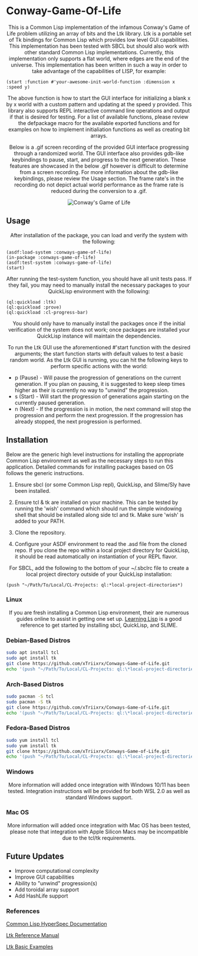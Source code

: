 # Conway-Game-Of-Life

<p align="center">
This is a Common Lisp implementation of the infamous Conway's Game of Life problem utilizing an array of bits and the Ltk library. Ltk is a portable set of Tk bindings for Common Lisp which provides low level GUI capabilities. This implementation has been tested with SBCL but should also work with other standard Common Lisp implementations. Currently, this implementation only supports a flat world, where edges are the end of the universe. This implementation has been written in such a way in order to take advantage of the capabilities of LISP, for example:
</p>

```Lisp
(start :function #'your-awesome-init-world-function :dimension x :speed y)
```

<p align="center">
The above function is how to start the GUI interface for initializing a blank x by x world with a custom pattern and updating at the speed y provided. This library also supports REPL interactive command line operations and output if that is desired for testing. For a list of available functions, please review the defpackage macro for the available exported functions and for examples on how to implement initialiation functions as well as creating bit arrays.
</p>

<p align="center">
Below is a .gif screen recording of the provided GUI interface progressing through a randomized world. The GUI interface also provides gdb-like keybindings to pause, start, and progress to the next generation. These features are showcased in the below .gif however is difficult to determine from a screen recording. For more information about the gdb-like keybindings, please review the Usage section. The frame rate's in the recording do not depict actual world performance as the frame rate is reduced during the conversion to a .gif.
</p>

<p align="center">
    <img src="https://github.com/xTriixrx/Conways-Game-of-Life/blob/main/imgs/game-of-life.gif" alt="Conway's Game of Life"
</p>

## Usage

<p align="center">
After installation of the package, you can load and verify the system with the following:
</p>

```Lisp
(asdf:load-system :conways-game-of-life)
(in-package :conways-game-of-life)
(asdf:test-system :conways-game-of-life)
(start)
```

<p align="center">
After running the test-system function, you should have all unit tests pass. If they fail, you may need to manually install the necessary packages to your QuickLisp environment with the following:
</p>

```Lisp
(ql:quickload :ltk)
(ql:quickload :prove)
(ql:quickload :cl-progress-bar)
```

<p align="center">
You should only have to manually install the packages once if the initial verification of the system does not work; once packages are installed your QuickLisp instance will maintain the dependencies.
</p>

<p align="center">
To run the Ltk GUI use the aforementioned #'start function with the desired arguments; the start function starts with default values to test a basic random world. As the Ltk GUI is running, you can hit the following keys to perform specific actions with the world:
</p>

* p (Pause) - Will pause the progression of generations on the current generation. If you plan on pausing, it is suggested to keep sleep times higher as their is currently no way to "unwind" the progression.
* s (Start) - Will start the progression of generations again starting on the currently paused generation.
* n (Next) - If the progression is in motion, the next command will stop the progression and perform the next progression. If the progression has already stopped, the next progression is performed.

## Installation

Below are the generic high level instructions for installing the appropriate Common Lisp environment as well as the necessary steps to run this application. Detailed commands for installing packages based on OS follows the generic instructions. 

1. Ensure sbcl (or some Common Lisp repl), QuickLisp, and Slime/Sly have been installed.

2. Ensure tcl & tk are installed on your machine. This can be tested by running the 'wish' command which should run the simple windowing shell that should be installed along side tcl and tk. Make sure 'wish' is added to your PATH.

3. Clone the repository.

4. Configure your ASDF environment to read the .asd file from the cloned repo. If you clone the repo within a local project directory for QuickLisp, it should be read automatically on instantiation of your REPL flavor.

<p align="center">
For SBCL, add the following to the bottom of your ~/.sbclrc file to create a local project directory outside of your QuickLisp installation: 
</p>

```Lisp
(push "~/Path/To/Local/CL-Projects: ql:*local-project-directories*)
```

### Linux

<p align="center">
If you are fresh installing a Common Lisp environment, their are numerous guides online to assist in getting one set up.
<a href="https://lisp-lang.org/learn/getting-started/">Learning Lisp</a>
is a good reference to get started by installing sbcl, QuickLisp, and SLIME.
</p>

### Debian-Based Distros

```Bash
sudo apt install tcl
sudo apt install tk
git clone https://github.com/xTriixrx/Conways-Game-of-Life.git
echo '(push "~/Path/To/Local/CL-Projects: ql:\*local-project-directories\*)' >> ~/.sbclrc
```

### Arch-Based Distros

```Bash
sudo pacman -S tcl
sudo pacman -S tk
git clone https://github.com/xTriixrx/Conways-Game-of-Life.git
echo '(push "~/Path/To/Local/CL-Projects: ql:\*local-project-directories\*)' >> ~/.sbclrc
```

### Fedora-Based Distros

```Bash
sudo yum install tcl
sudo yum install tk
git clone https://github.com/xTriixrx/Conways-Game-of-Life.git
echo '(push "~/Path/To/Local/CL-Projects: ql:\*local-project-directories\*)' >> ~/.sbclrc
```

### Windows

<p align="center">
More information will added once integration with Windows 10/11 has been tested. Integration instructions will be provided for both WSL 2.0 as well as standard Windows support.
</p>

### Mac OS

<p align="center">
More information will added once integration with Mac OS has been tested, please note that integration with Apple Silicon Macs may be incompatible due to the tcl/tk requirements.
</p>

## Future Updates

* Improve computational complexity
* Improve GUI capabilities
* Ability to "unwind" progression(s)
* Add toroidal array support
* Add HashLife support

### References

<a href="http://www.lispworks.com/documentation/HyperSpec/Front/index.htm">Common Lisp HyperSpec Documentation</a>

<a href="https://quickref.common-lisp.net/ltk.html">Ltk Reference Manual</a>

<a href="https://en.m.wikibooks.org/wiki/Common_Lisp/External_libraries/Ltk">Ltk Basic Examples</a>